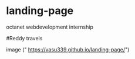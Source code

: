 # landing-page
octanet webdevelopment internship

#Reddy travels

 image (" https://vasu339.github.io/landing-page/")
